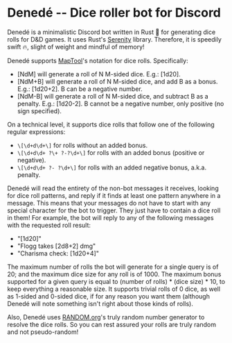 # Denedé -- Dice roller bot for Discord
Denedé is a minimalistic Discord bot written in Rust 🦀 for generating dice rolls for D&D games. It uses Rust's [Serenity](https://github.com/serenity-rs/serenity) library. Therefore, it is speedily swift 🔥, slight of weight and mindful of memory!

Denedé supports [MapTool](https://github.com/RPTools/maptool)'s notation for dice rolls. Specifically:
 * [NdM] will generate a roll of N M-sided dice. E.g.: [1d20].
 * [NdM+B] will generate a roll of N M-sided dice, and add B as a bonus. E.g.: [1d20+2]. B can be a negative number.
 * [NdM-B] will generate a roll of N M-sided dice, and subtract B as a penalty. E.g.: [1d20-2]. B cannot be a negative number, only positive (no sign specified).

On a technical level, it supports dice rolls that follow one of the following regular expressions:
 * `\[\d+d\d+\]` for rolls without an added bonus.
 * `\[\d+d\d+ ?\+ ?-?\d+\]` for rolls with an added bonus (positive or negative).
 * `\[\d+d\d+ ?- ?\d+\]` for rolls with an added negative bonus, a.k.a. penalty.
 
Denedé will read the entirety of the non-bot messages it receives, looking for dice roll patterns, and reply if it finds at least one pattern anywhere in a message. This means that your messages do not have to start with any special character for the bot to trigger. They just have to contain a dice roll in them! For example, the bot will reply to any of the following messages with the requested roll result:
 * "[1d20]"
 * "Flogg takes [2d8+2] dmg"
 * "Charisma check: [1d20+4]"

The maximum number of rolls the bot will generate for a single query is of 20; and the maximum dice size for any roll is of 1000. The maximum bonus supported for a given query is equal to (number of rolls) * (dice size) * 10, to keep everything a reasonable size. It supports trivial rolls of 0 dice, as well as 1-sided and 0-sided dice, if for any reason you want them (although Denedé will note something isn't right about those kinds of rolls).

Also, Denedé uses [RANDOM.org](https://www.random.org)'s truly random number generator to resolve the dice rolls. So you can rest assured your rolls are truly random and not pseudo-random!

